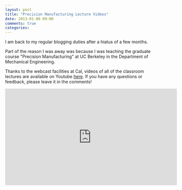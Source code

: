 ```yaml
---
layout: post
title: "Precision Manufacturing Lecture Videos"
date: 2013-01-08 09:00
comments: true
categories: 
---
```

I am back to my regular blogging duties after a hiatus of a few months. 

Part of the reason I was away was because I was teaching the graduate course "Precision Manufacturing" at UC Berkeley in the Department of Mechanical Engineering. 

Thanks to the webcast facilities at Cal, videos of all of the classroom lectures are available on Youtube [here](http://www.youtube.com/watch?v=vqxpT3GBB8U&list=PLbCV7-4PxKsQJ7VtY13oipOEDrCVXdkhy). If you have any questions or feedback, please leave it in the comments!

<iframe width="560" height="315" src="http://www.youtube.com/embed/vqxpT3GBB8U?list=PLbCV7-4PxKsQJ7VtY13oipOEDrCVXdkhy" frameborder="0" allowfullscreen></iframe>
 